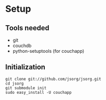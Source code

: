 Setup
=====

Tools needed
------------

* git
* couchdb
* python-setuptools (for couchapp)

Initialization
--------------

    git clone git://github.com/jsorg/jsorg.git
    cd jsorg
    git submodule init
    sudo easy_install -U couchapp
